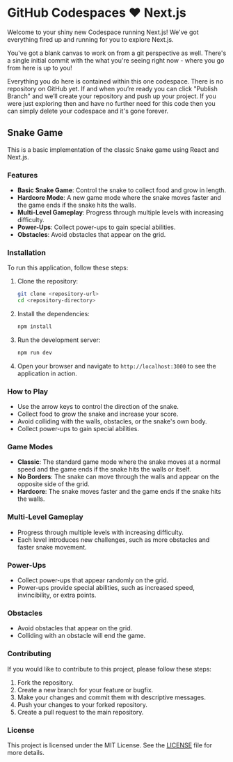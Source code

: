# GitHub Codespaces ♥️ Next.js

Welcome to your shiny new Codespace running Next.js! We've got everything fired up and running for you to explore Next.js.

You've got a blank canvas to work on from a git perspective as well. There's a single initial commit with the what you're seeing right now - where you go from here is up to you!

Everything you do here is contained within this one codespace. There is no repository on GitHub yet. If and when you’re ready you can click "Publish Branch" and we’ll create your repository and push up your project. If you were just exploring then and have no further need for this code then you can simply delete your codespace and it's gone forever.

## Snake Game

This is a basic implementation of the classic Snake game using React and Next.js.

### Features

- **Basic Snake Game**: Control the snake to collect food and grow in length.
- **Hardcore Mode**: A new game mode where the snake moves faster and the game ends if the snake hits the walls.
- **Multi-Level Gameplay**: Progress through multiple levels with increasing difficulty.
- **Power-Ups**: Collect power-ups to gain special abilities.
- **Obstacles**: Avoid obstacles that appear on the grid.

### Installation

To run this application, follow these steps:

1. Clone the repository:
   ```bash
   git clone <repository-url>
   cd <repository-directory>
   ```

2. Install the dependencies:
   ```bash
   npm install
   ```

3. Run the development server:
   ```bash
   npm run dev
   ```

4. Open your browser and navigate to `http://localhost:3000` to see the application in action.

### How to Play

- Use the arrow keys to control the direction of the snake.
- Collect food to grow the snake and increase your score.
- Avoid colliding with the walls, obstacles, or the snake's own body.
- Collect power-ups to gain special abilities.

### Game Modes

- **Classic**: The standard game mode where the snake moves at a normal speed and the game ends if the snake hits the walls or itself.
- **No Borders**: The snake can move through the walls and appear on the opposite side of the grid.
- **Hardcore**: The snake moves faster and the game ends if the snake hits the walls.

### Multi-Level Gameplay

- Progress through multiple levels with increasing difficulty.
- Each level introduces new challenges, such as more obstacles and faster snake movement.

### Power-Ups

- Collect power-ups that appear randomly on the grid.
- Power-ups provide special abilities, such as increased speed, invincibility, or extra points.

### Obstacles

- Avoid obstacles that appear on the grid.
- Colliding with an obstacle will end the game.

### Contributing

If you would like to contribute to this project, please follow these steps:

1. Fork the repository.
2. Create a new branch for your feature or bugfix.
3. Make your changes and commit them with descriptive messages.
4. Push your changes to your forked repository.
5. Create a pull request to the main repository.

### License

This project is licensed under the MIT License. See the [LICENSE](LICENSE) file for more details.
